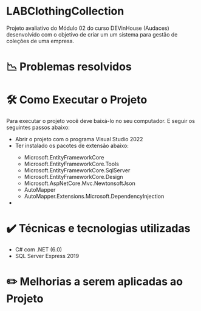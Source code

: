 ﻿# LABClothingCollection

Projeto avaliativo do Módulo 02 do curso DEVinHouse (Audaces) desenvolvido com o objetivo de criar um um sistema para gestão de coleções de uma empresa.

# 📉 Problemas resolvidos 



# 🛠️ Como Executar o Projeto 

Para executar o projeto você deve baixá-lo no seu computador. E seguir os seguintes passos abaixo:

<ul>
	<li>Abrir o projeto com o programa Visual Studio 2022</li>
	<li>Ter instalado os pacotes de extensão abaixo:</li>
		<ul>
			<li>Microsoft.EntityFrameworkCore</li>
			<li>Microsoft.EntityFrameworkCore.Tools</li>
			<li>Microsoft.EntityFrameworkCore.SqlServer</li>
			<li>Microsoft.EntityFrameworkCore.Design</li>
			<li>Microsoft.AspNetCore.Mvc.NewtonsoftJson</li>
			<li>AutoMapper</li>
			<li>AutoMapper.Extensions.Microsoft.DependencyInjection</li>
		</ul>
	<li></li>
</ul>

# ✔️ Técnicas e tecnologias utilizadas 
<ul>
	<li>C# com .NET (6.0)</li>
	<li>SQL Server Express 2019</li>
</ul>

# ✏️ Melhorias a serem aplicadas ao Projeto 


